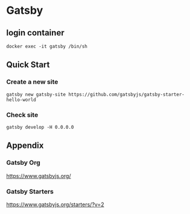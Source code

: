 # Gatsby

## login container

```docker exec -it gatsby /bin/sh```

## Quick Start

### Create a new site

```gatsby new gatsby-site https://github.com/gatsbyjs/gatsby-starter-hello-world```

### Check site

```gatsby develop -H 0.0.0.0```

## Appendix

### Gatsby Org

https://www.gatsbyjs.org/

### Gatsby Starters

https://www.gatsbyjs.org/starters/?v=2
